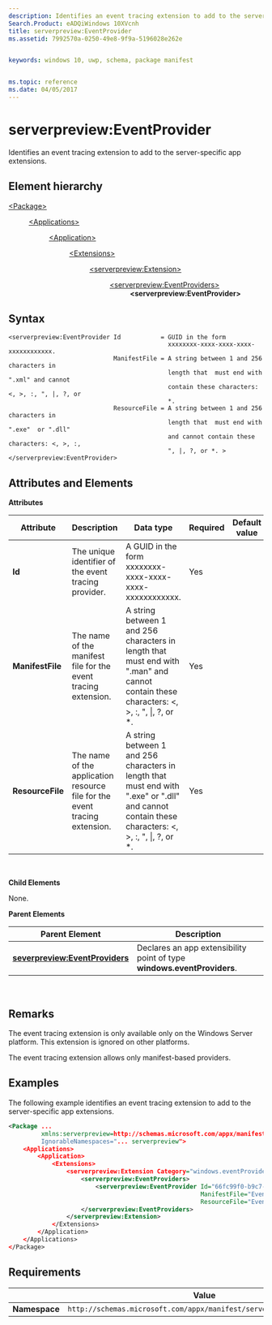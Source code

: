 ```yaml
---
description: Identifies an event tracing extension to add to the server-specific app extensions.
Search.Product: eADQiWindows 10XVcnh
title: serverpreview:EventProvider
ms.assetid: 7992570a-0250-49e8-9f9a-5196028e262e


keywords: windows 10, uwp, schema, package manifest


ms.topic: reference
ms.date: 04/05/2017
---
```


# serverpreview:EventProvider


Identifies an event tracing extension to add to the server-specific app extensions.

## Element hierarchy

<dl>
<dt><a href="element-package.md">&lt;Package&gt;</a></dt>
<dd>
<dl>
<dt><a href="element-applications.md">&lt;Applications&gt;</a></dt>
<dd>
<dl>
<dt><a href="element-application.md">&lt;Application&gt;</a></dt>
<dd>
<dl>
<dt><a href="element-1-extensions.md">&lt;Extensions&gt;</a></dt>
<dd>
<dl>
<dt><a href="element-serverpreview-extension-manual.md">&lt;serverpreview:Extension&gt;</a></dt>
<dd>
<dl>
<dt><a href="element-serverpreview-eventproviders-manual.md">&lt;serverpreview:EventProviders&gt;</a></dt>
<dd><b>&lt;serverpreview:EventProvider&gt;</b></dd>
</dl>									
</dd>
</dl>
</dd>
</dl>
</dd>
</dl>
</dd>
</dl>
</dd>
</dl>

## Syntax


```
<serverpreview:EventProvider Id           = GUID in the form 
                                            xxxxxxxx-xxxx-xxxx-xxxx-xxxxxxxxxxxx.  
                             ManifestFile = A string between 1 and 256 characters in 
                                            length that  must end with ".xml" and cannot 
                                            contain these characters: <, >, :, ", |, ?, or 
                                            *.
                             ResourceFile = A string between 1 and 256 characters in 
                                            length that  must end with ".exe"  or ".dll" 
                                            and cannot contain these characters: <, >, :, 
                                            ", |, ?, or *. >
</serverpreview:EventProvider>
```

## Attributes and Elements


**Attributes**

| Attribute        | Description                                                                | Data type                                                                                                                                               | Required | Default value |
|------------------|----------------------------------------------------------------------------|---------------------------------------------------------------------------------------------------------------------------------------------------------|----------|---------------|
| **Id**           | The unique identifier of the event tracing provider.                       | A GUID in the form xxxxxxxx-xxxx-xxxx-xxxx-xxxxxxxxxxxx.                                                                                                | Yes      |               |
| **ManifestFile** | The name of the manifest file for the event tracing extension.             | A string between 1 and 256 characters in length that must end with ".man" and cannot contain these characters: &lt;, &gt;, :, ", \|, ?, or \*.           | Yes      |               |
| **ResourceFile** | The name of the application resource file for the event tracing extension. | A string between 1 and 256 characters in length that must end with ".exe" or ".dll" and cannot contain these characters: &lt;, &gt;, :, ", \|, ?, or \*. | Yes      |               |

 

**Child Elements**

None.

**Parent Elements**

| Parent Element                                                                     | Description                                                             |
|------------------------------------------------------------------------------------|-------------------------------------------------------------------------|
| [**severpreview:EventProviders**](element-serverpreview-eventproviders-manual.md) | Declares an app extensibility point of type **windows.eventProviders**. |

 

## Remarks


The event tracing extension is only available only on the Windows Server platform. This extension is ignored on other platforms.

The event tracing extension allows only manifest-based providers.

## Examples


The following example identifies an event tracing extension to add to the server-specific app extensions.

```XML
<Package ...
         xmlns:serverpreview=http://schemas.microsoft.com/appx/manifest/serverpreview/windows10"  
         IgnorableNamespaces="... serverpreview">
    <Applications>
        <Application>
            <Extensions>
                <serverpreview:Extension Category="windows.eventProviders">  
                    <serverpreview:EventProviders>  
                        <serverpreview:EventProvider Id="66fc99f0-b9c7-40f6-90bd-5d9a86b6c02a"  
                                                     ManifestFile="EventProvider.man"  
                                                     ResourceFile="EventSample.exe" />  
                    </serverpreview:EventProviders>  
                </serverpreview:Extension>  
            </Extensions>
        </Application>
    </Applications>
</Package>
```

## Requirements


|               | Value                                                              |
|---------------|--------------------------------------------------------------------|
| **Namespace** | `http://schemas.microsoft.com/appx/manifest/serverpreview/windows10` |

 

 

 



